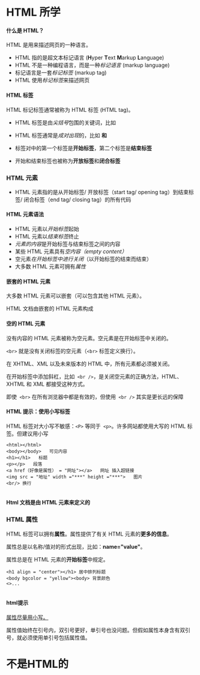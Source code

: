 # HTML 所学

#### 什么是 HTML？

HTML 是用来描述网页的一种语言。

- HTML 指的是超文本标记语言 (**H**yper **T**ext **M**arkup **L**anguage)
- HTML 不是一种编程语言，而是一种*标记语言* (markup language)
- 标记语言是一套*标记标签* (markup tag)
- HTML 使用*标记标签*来描述网页

#### HTML 标签

HTML 标记标签通常被称为 HTML 标签 (HTML tag)。

- HTML 标签是由*尖括号*包围的关键词，比如 <html> 

- HTML 标签通常是*成对出现*的，比如 <b>和 </b>

- 标签对中的第一个标签是**开始标签**，第二个标签是**结束标签**

- 开始和结束标签也被称为**开放标签**和**闭合标签**

### HTML 元素

- HTML 元素指的是从开始标签/ 开放标签（start tag/ opening tag）到结束标签/ 闭合标签（end tag/ closing tag）的所有代码



#### HTML 元素语法

- HTML 元素以*开始标签*起始
- HTML 元素以*结束标签*终止
- *元素的内容*是开始标签与结束标签之间的内容
- 某些 HTML 元素具有*空内容（empty content）*
- 空元素*在开始标签中进行关闭*（以开始标签的结束而结束）
- 大多数 HTML 元素可拥有*属性*

#### 嵌套的 HTML 元素

大多数 HTML 元素可以嵌套（可以包含其他 HTML 元素）。

HTML 文档由嵌套的 HTML 元素构成

#### 空的 HTML 元素

没有内容的 HTML 元素被称为空元素。空元素是在开始标签中关闭的。

```<br>``` 就是没有关闭标签的空元素（```<br>``` 标签定义换行）。



在 XHTML、XML 以及未来版本的 HTML 中，所有元素都必须被关闭。

在开始标签中添加斜杠，比如``` <br />```，是关闭空元素的正确方法，HTML、XHTML 和 XML 都接受这种方式。

即使``` <br>``` 在所有浏览器中都是有效的，但使用``` <br />``` 其实是更长远的保障

#### HTML 提示：使用小写标签

HTML 标签对大小写不敏感：```<P>``` 等同于``` <p>```。许多网站都使用大写的 HTML 标签。但建议用小写













```
<html></html>   
<body></body>   可见内容
<h1></h1>   标题
<p></p>   段落
<a href（好像是属性） = "网址"></a>   网址 插入超链接
<img src = "地址" width ="***" height ="***">   图片
<br/> 换行 


```



#### **H**tml 文档是由 HTML 元素来定义的





### HTML 属性

HTML 标签可以拥有**属性**。属性提供了有关 HTML 元素的**更多的信息**。

属性总是以名称/值对的形式出现，比如：**name="value"**。

属性总是在 HTML 元素的**开始标签**中规定。





```
<h1 align = "center"></h1> 居中排列标题
<body bgcolor = "yellow"><body> 背景颜色
<>...


```

#### html提示

[属性尽量用小写。](https://www.w3school.com.cn/tags/index.asp)

属性值始终在引号内，双引号更好，单引号也没问题。但假如属性本身含有双引号，就必须使用单引号包括属性值。











# 不是HTML的

